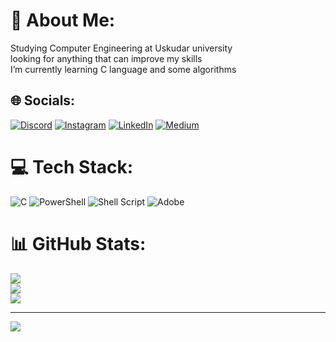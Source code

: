 # 💫 About Me:
Studying Computer Engineering at Uskudar university <br>looking for anything that can improve my skills<br>I’m currently learning C language and some algorithms<br>


## 🌐 Socials:
[![Discord](https://img.shields.io/badge/Discord-%237289DA.svg?logo=discord&logoColor=white)](https://discord.gg/https://discord.gg/eCWhpJf) [![Instagram](https://img.shields.io/badge/Instagram-%23E4405F.svg?logo=Instagram&logoColor=white)](https://instagram.com/Same_kelo) [![LinkedIn](https://img.shields.io/badge/LinkedIn-%230077B5.svg?logo=linkedin&logoColor=white)](https://linkedin.com/in/muhammed-kallo-698332276/) [![Medium](https://img.shields.io/badge/Medium-12100E?logo=medium&logoColor=white)](https://medium.com/@M.kallo) 

# 💻 Tech Stack:
![C](https://img.shields.io/badge/c-%2300599C.svg?style=for-the-badge&logo=c&logoColor=white) ![PowerShell](https://img.shields.io/badge/PowerShell-%235391FE.svg?style=for-the-badge&logo=powershell&logoColor=white) ![Shell Script](https://img.shields.io/badge/shell_script-%23121011.svg?style=for-the-badge&logo=gnu-bash&logoColor=white) ![Adobe](https://img.shields.io/badge/adobe-%23FF0000.svg?style=for-the-badge&logo=adobe&logoColor=white)
# 📊 GitHub Stats:
![](https://github-readme-stats.vercel.app/api?username=MuhammedKallo&theme=dark&hide_border=false&include_all_commits=false&count_private=false)<br/>
![](https://github-readme-streak-stats.herokuapp.com/?user=MuhammedKallo&theme=dark&hide_border=false)<br/>
![](https://github-readme-stats.vercel.app/api/top-langs/?username=MuhammedKallo&theme=dark&hide_border=false&include_all_commits=false&count_private=false&layout=compact)

---
[![](https://visitcount.itsvg.in/api?id=MuhammedKallo&icon=0&color=0)](https://visitcount.itsvg.in)
